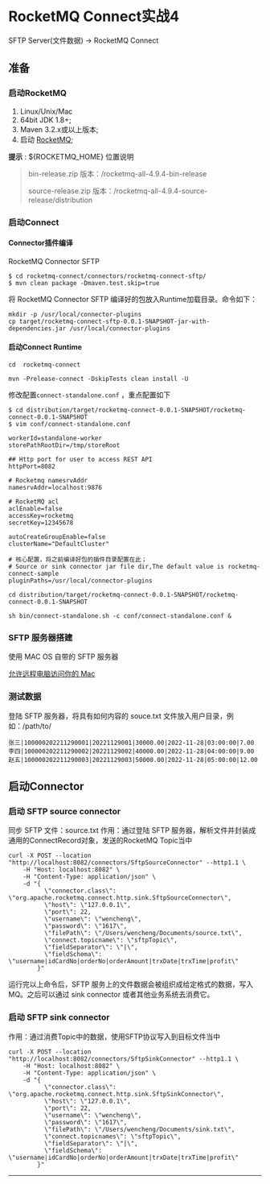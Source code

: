 # RocketMQ Connect实战4

SFTP Server(文件数据) -> RocketMQ Connect

## 准备

### 启动RocketMQ

1. Linux/Unix/Mac
2. 64bit JDK 1.8+;
3. Maven 3.2.x或以上版本;
4. 启动 [RocketMQ](https://rocketmq.apache.org/docs/quick-start/);



**提示** : ${ROCKETMQ_HOME} 位置说明

>bin-release.zip 版本：/rocketmq-all-4.9.4-bin-release
>
>source-release.zip 版本：/rocketmq-all-4.9.4-source-release/distribution


### 启动Connect


#### Connector插件编译

RocketMQ Connector SFTP
```
$ cd rocketmq-connect/connectors/rocketmq-connect-sftp/
$ mvn clean package -Dmaven.test.skip=true
```

将  RocketMQ Connector SFTP 编译好的包放入Runtime加载目录。命令如下：
```
mkdir -p /usr/local/connector-plugins
cp target/rocketmq-connect-sftp-0.0.1-SNAPSHOT-jar-with-dependencies.jar /usr/local/connector-plugins
```

#### 启动Connect Runtime

```
cd  rocketmq-connect

mvn -Prelease-connect -DskipTests clean install -U

```

修改配置`connect-standalone.conf` ，重点配置如下
```
$ cd distribution/target/rocketmq-connect-0.0.1-SNAPSHOT/rocketmq-connect-0.0.1-SNAPSHOT
$ vim conf/connect-standalone.conf
```

```
workerId=standalone-worker
storePathRootDir=/tmp/storeRoot

## Http port for user to access REST API
httpPort=8082

# Rocketmq namesrvAddr
namesrvAddr=localhost:9876

# RocketMQ acl
aclEnable=false
accessKey=rocketmq
secretKey=12345678

autoCreateGroupEnable=false
clusterName="DefaultCluster"

# 核心配置，将之前编译好包的插件目录配置在此；
# Source or sink connector jar file dir,The default value is rocketmq-connect-sample
pluginPaths=/usr/local/connector-plugins
```


```
cd distribution/target/rocketmq-connect-0.0.1-SNAPSHOT/rocketmq-connect-0.0.1-SNAPSHOT

sh bin/connect-standalone.sh -c conf/connect-standalone.conf &

```

### SFTP 服务器搭建

使用 MAC OS 自带的 SFTP 服务器

[允许远程电脑访问你的 Mac](https://support.apple.com/zh-cn/guide/mac-help/mchlp1066/mac)

### 测试数据

登陆 SFTP 服务器，将具有如何内容的 souce.txt 文件放入用户目录，例如：/path/to/

```text
张三|100000202211290001|20221129001|30000.00|2022-11-28|03:00:00|7.00
李四|100000202211290002|20221129002|40000.00|2022-11-28|04:00:00|9.00
赵五|100000202211290003|20221129003|50000.00|2022-11-28|05:00:00|12.00
```

## 启动Connector

### 启动 SFTP source connector

同步 SFTP 文件：source.txt
作用：通过登陆 SFTP 服务器，解析文件并封装成通用的ConnectRecord对象，发送的RocketMQ Topic当中

```shell
curl -X POST --location "http://localhost:8082/connectors/SftpSourceConnector" --http1.1 \
    -H "Host: localhost:8082" \
    -H "Content-Type: application/json" \
    -d "{
          \"connector.class\": \"org.apache.rocketmq.connect.http.sink.SftpSourceConnector\",
          \"host\": \"127.0.0.1\",
          \"port\": 22,
          \"username\": \"wencheng\",
          \"password\": \"1617\",
          \"filePath\": \"/Users/wencheng/Documents/source.txt\",
          \"connect.topicname\": \"sftpTopic\",
          \"fieldSeparator\": \"|\",
          \"fieldSchema\": \"username|idCardNo|orderNo|orderAmount|trxDate|trxTime|profit\"
        }"
```

运行完以上命令后，SFTP 服务上的文件数据会被组织成给定格式的数据，写入 MQ。之后可以通过 sink connector 或者其他业务系统去消费它。

### 启动 SFTP sink connector

作用：通过消费Topic中的数据，使用SFTP协议写入到目标文件当中

```shell
curl -X POST --location "http://localhost:8082/connectors/SftpSinkConnector" --http1.1 \
    -H "Host: localhost:8082" \
    -H "Content-Type: application/json" \
    -d "{
          \"connector.class\": \"org.apache.rocketmq.connect.http.sink.SftpSinkConnector\",
          \"host\": \"127.0.0.1\",
          \"port\": 22,
          \"username\": \"wencheng\",
          \"password\": \"1617\",
          \"filePath\": \"/Users/wencheng/Documents/sink.txt\",
          \"connect.topicnames\": \"sftpTopic\",
          \"fieldSeparator\": \"|\",
          \"fieldSchema\": \"username|idCardNo|orderNo|orderAmount|trxDate|trxTime|profit\"
        }"
```

****